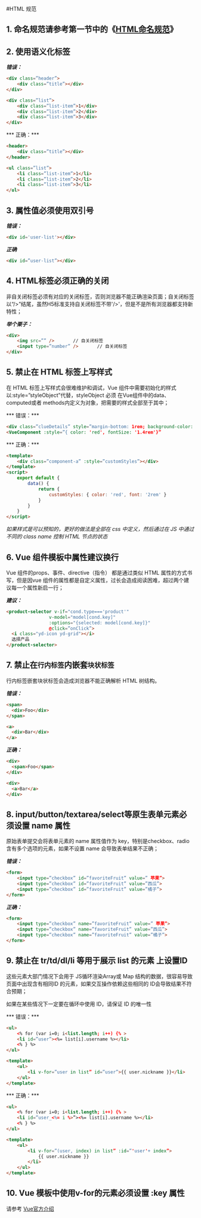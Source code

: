 #HTML 规范

## 1. 命名规范请参考第一节中的《[HTML命名规范](/chapter1/htmlming-ming-gui-fan.md)》

## 2. 使用语义化标签

***错误：***
```html
<div class=”header”>
	<div class=”title”></div>
</div>

<div class=”list”>
	<div class=”list-item”>1</div>
	<div class=”list-item”>2</div>
	<div class=”list-item”>3</div>
</div>
```

*** 正确：***

```html
<header>
	<div class=”title”></div>
</header>

<ul class=”list”>
	<li class=”list-item”>1</li>
	<li class=”list-item”>2</li>
	<li class=”list-item”>3</li>
</ul>
```

## 3. 属性值必须使用双引号

***错误：***
```html
<div id='user-list'></div>
```

***正确***
```html
<div id=”user-list”></div>
```

## 4. HTML标签必须正确的关闭

非自关闭标签必须有对应的关闭标签，否则浏览器不能正确渲染页面；自关闭标签以“/>”结尾，虽然H5标准支持自关闭标签不带'/>'，但是不是所有浏览器都支持新特性；

***举个栗子：***

```html
<div>
	<img src=”” />       // 自关闭标签
	<input type=”number” />       // 自关闭标签
</div>
```

## 5. 禁止在 HTML 标签上写样式

在 HTML 标签上写样式会很难维护和调试，Vue 组件中需要初始化的样式以:style=”styleObject”代替，styleObject 必须 在Vue组件中的data、computed或者 methods内定义为对象，把需要的样式全部至于其中；

*** 错误：***

```html
<div class=”clueDetails” style=”margin-bottom: 1rem; background-color: red;”></div>
<VueComponent :style=”{ color: 'red', fontSize: '1.4rem'}”
```

*** 正确：***

```html
<template>
	<div class=”component-a” :style=”customStyles”></div>
</template>
<script>
	export default {
		data() {
			return {
				customStyles: { color: 'red', font: '2rem' }
			}
		}
 	}
</script>
```

_如果样式是可以预知的，更好的做法是全部在 css 中定义，然后通过在 JS 中通过不同的 class name 控制 HTML 节点的状态_

## 6. Vue 组件模板中属性建议换行

Vue 组件的props、事件、directive（指令） 都是通过类似 HTML 属性的方式书写，但是因vue 组件的属性都是自定义属性，过长会造成阅读困难，超过两个建议每一个属性新启一行；

***建议：***

```html
<product-selector v-if="cond.type==='product'"
                v-model="model[cond.key]"
                :options="{selected: model[cond.key]}"
                @click=”onClick”>
  <i class="yd-icon yd-grid"></i>
  选择产品
</product-selector>
```

## 7. 禁止在`行内标签`内嵌套`块状标签`

行内标签嵌套块状标签会造成浏览器不能正确解析 HTML 树结构。

***错误：***

```html
<span>
  <div>Foo</div>
</span>

<a>
  <div>Bar</div>
</a>
```

***正确：***

```html
<div>
  <span>Foo</span>
</div>

<div>
  <a>Bar</a>
</div>
```

## 8. input/button/textarea/select等原生表单元素必须设置 name 属性

原始表单提交会将表单元素的 name 属性值作为 key，特别是checkbox、radio含有多个选项的元素，如果不设置 name 会导致表单结果不正确；

***错误：***

```html
<form>
	<input type=”checkbox” id=”favoriteFruit” value=” 苹果”>
	<input type=”checkbox” id=”favoriteFruit” value=”西瓜”>
	<input type=”checkbox” id=”favoriteFruit” value=”橘子”>
</form>
```

***正确：***

```html
<form>
	<input type=”checkbox” name=”favoriteFruit” value=” 苹果”>
	<input type=”checkbox” name=”favoriteFruit” value=”西瓜”>
	<input type=”checkbox” name=”favoriteFruit” value=”橘子”>
</form>
```

## 9. 禁止在 tr/td/dl/li 等用于展示 list 的元素 上设置ID

这些元素大部门情况下会用于 JS循环渲染Array或 Map 结构的数据，很容易导致页面中出现含有相同ID 的元素，如果交互操作依赖这些相同的 ID会导致结果不符合预期；

如果在某些情况下一定要在循环中使用 ID，请保证 ID 的唯一性

*** 错误：***
```html
<ul>
	<% for (var i=0; i<list.length; i++) {% >
	<li id=”user”><%= list[i].username %></li>
	<% } %>
</ul>

<template>
	<ul>
		<li v-for=”user in list” id=”user”>{{ user.nickname }}</li>
	</ul>
</template>
```

*** 正确：***

```html
<ul>
	<% for (var i=0; i<list.length; i++) {% >
	<li id=”user_<%= i %>”><%= list[i].username %></li>
	<% } %>
</ul>

<template>
	<ul>
		<li v-for=”(user, index) in list” :id=”'user'+ index”>
			{{ user.nickname }}
		</li>
	</ul>
</template>
```

## 10. Vue 模板中使用v-for的元素必须设置 :key 属性

请参考 [Vue官方介绍](https://cn.vuejs.org/v2/api/#key)
